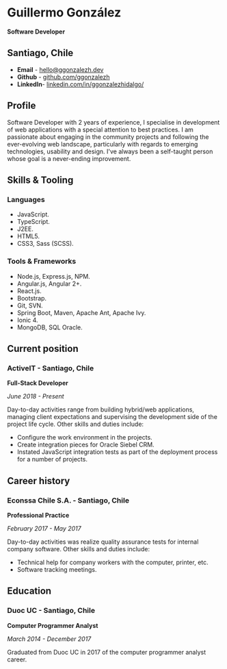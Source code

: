 # Guillermo González

**Software Developer**

## Santiago, Chile
- **Email** - [hello@ggonzalezh.dev](mailto:hello@ggonzalezh.dev)
- **Github** - [github.com/ggonzalezh](https://github.com/ggonzalezh)
- **LinkedIn**- [linkedin.com/in/ggonzalezhidalgo/](https://www.linkedin.com/in/ggonzalezhidalgo/)

## Profile
 Software Developer with 2 years of experience, I specialise in development of web applications with a  special attention to best practices. I am passionate about engaging in the community projects and following the ever-evolving web landscape, particularly with regards to emerging technologies, usability and design. I've always been a self-taught person whose goal is a never-ending improvement.

 ## Skills & Tooling
 
 ### Languages
 - JavaScript.
 - TypeScript.
 - J2EE.
 - HTML5.
 - CSS3, Sass (SCSS).

 ### Tools & Frameworks
 - Node.js, Express.js, NPM.
 - Angular.js, Angular 2+.
 - React.js.
 - Bootstrap.
 - Git, SVN.
 - Spring Boot, Maven, Apache Ant, Apache Ivy.
 - Ionic 4.
 - MongoDB, SQL Oracle.

## Current position

### ActiveIT - Santiago, Chile
**Full-Stack Developer**

_June 2018 - Present_

Day-to-day activities range from building hybrid/web applications, managing client expectations and supervising the development side of the project life cycle.
Other skills and duties include:

- Configure the work environment in the projects.
- Create integration pieces for Oracle Siebel CRM.
- Instated JavaScript integration tests as part of the deployment process for a number of projects.

## Career history

### Econssa Chile S.A. - Santiago, Chile

**Professional Practice**

_February 2017 - May 2017_

Day-to-day activities was realize quality assurance tests for internal company software. Other skills and duties include:

- Technical help for company workers with the computer, printer, etc.
- Software tracking meetings.

## Education

### Duoc UC - Santiago, Chile

**Computer Programmer Analyst**

_March 2014 - December 2017_

Graduated from Duoc UC in 2017 of the computer programmer analyst career.